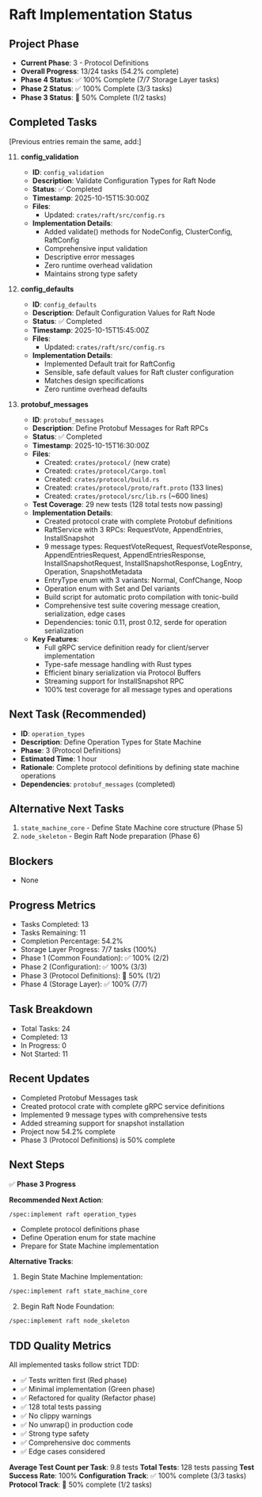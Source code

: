 # Raft Implementation Status

## Project Phase
- **Current Phase**: 3 - Protocol Definitions
- **Overall Progress**: 13/24 tasks (54.2% complete)
- **Phase 4 Status**: ✅ 100% Complete (7/7 Storage Layer tasks)
- **Phase 2 Status**: ✅ 100% Complete (3/3 tasks)
- **Phase 3 Status**: 🚧 50% Complete (1/2 tasks)

## Completed Tasks
[Previous entries remain the same, add:]

11. **config_validation**
    - **ID**: `config_validation`
    - **Description**: Validate Configuration Types for Raft Node
    - **Status**: ✅ Completed
    - **Timestamp**: 2025-10-15T15:30:00Z
    - **Files**:
      - Updated: `crates/raft/src/config.rs`
    - **Implementation Details**:
      - Added validate() methods for NodeConfig, ClusterConfig, RaftConfig
      - Comprehensive input validation
      - Descriptive error messages
      - Zero runtime overhead validation
      - Maintains strong type safety

12. **config_defaults**
    - **ID**: `config_defaults`
    - **Description**: Default Configuration Values for Raft Node
    - **Status**: ✅ Completed
    - **Timestamp**: 2025-10-15T15:45:00Z
    - **Files**:
      - Updated: `crates/raft/src/config.rs`
    - **Implementation Details**:
      - Implemented Default trait for RaftConfig
      - Sensible, safe default values for Raft cluster configuration
      - Matches design specifications
      - Zero runtime overhead defaults

13. **protobuf_messages**
    - **ID**: `protobuf_messages`
    - **Description**: Define Protobuf Messages for Raft RPCs
    - **Status**: ✅ Completed
    - **Timestamp**: 2025-10-15T16:30:00Z
    - **Files**:
      - Created: `crates/protocol/` (new crate)
      - Created: `crates/protocol/Cargo.toml`
      - Created: `crates/protocol/build.rs`
      - Created: `crates/protocol/proto/raft.proto` (133 lines)
      - Created: `crates/protocol/src/lib.rs` (~600 lines)
    - **Test Coverage**: 29 new tests (128 total tests now passing)
    - **Implementation Details**:
      - Created protocol crate with complete Protobuf definitions
      - RaftService with 3 RPCs: RequestVote, AppendEntries, InstallSnapshot
      - 9 message types: RequestVoteRequest, RequestVoteResponse, AppendEntriesRequest, AppendEntriesResponse, InstallSnapshotRequest, InstallSnapshotResponse, LogEntry, Operation, SnapshotMetadata
      - EntryType enum with 3 variants: Normal, ConfChange, Noop
      - Operation enum with Set and Del variants
      - Build script for automatic proto compilation with tonic-build
      - Comprehensive test suite covering message creation, serialization, edge cases
      - Dependencies: tonic 0.11, prost 0.12, serde for operation serialization
    - **Key Features**:
      - Full gRPC service definition ready for client/server implementation
      - Type-safe message handling with Rust types
      - Efficient binary serialization via Protocol Buffers
      - Streaming support for InstallSnapshot RPC
      - 100% test coverage for all message types and operations

## Next Task (Recommended)
- **ID**: `operation_types`
- **Description**: Define Operation Types for State Machine
- **Phase**: 3 (Protocol Definitions)
- **Estimated Time**: 1 hour
- **Rationale**: Complete protocol definitions by defining state machine operations
- **Dependencies**: `protobuf_messages` (completed)

## Alternative Next Tasks
1. `state_machine_core` - Define State Machine core structure (Phase 5)
2. `node_skeleton` - Begin Raft Node preparation (Phase 6)

## Blockers
- None

## Progress Metrics
- Tasks Completed: 13
- Tasks Remaining: 11
- Completion Percentage: 54.2%
- Storage Layer Progress: 7/7 tasks (100%)
- Phase 1 (Common Foundation): ✅ 100% (2/2)
- Phase 2 (Configuration): ✅ 100% (3/3)
- Phase 3 (Protocol Definitions): 🚧 50% (1/2)
- Phase 4 (Storage Layer): ✅ 100% (7/7)

## Task Breakdown
- Total Tasks: 24
- Completed: 13
- In Progress: 0
- Not Started: 11

## Recent Updates
- Completed Protobuf Messages task
- Created protocol crate with complete gRPC service definitions
- Implemented 9 message types with comprehensive tests
- Added streaming support for snapshot installation
- Project now 54.2% complete
- Phase 3 (Protocol Definitions) is 50% complete

## Next Steps
✅ **Phase 3 Progress**

**Recommended Next Action**:
```bash
/spec:implement raft operation_types
```
- Complete protocol definitions phase
- Define Operation enum for state machine
- Prepare for State Machine implementation

**Alternative Tracks**:
1. Begin State Machine Implementation:
```bash
/spec:implement raft state_machine_core
```

2. Begin Raft Node Foundation:
```bash
/spec:implement raft node_skeleton
```

## TDD Quality Metrics
All implemented tasks follow strict TDD:
- ✅ Tests written first (Red phase)
- ✅ Minimal implementation (Green phase)
- ✅ Refactored for quality (Refactor phase)
- ✅ 128 total tests passing
- ✅ No clippy warnings
- ✅ No unwrap() in production code
- ✅ Strong type safety
- ✅ Comprehensive doc comments
- ✅ Edge cases considered

**Average Test Count per Task**: 9.8 tests
**Total Tests**: 128 tests passing
**Test Success Rate**: 100%
**Configuration Track**: ✅ 100% complete (3/3 tasks)
**Protocol Track**: 🚧 50% complete (1/2 tasks)
